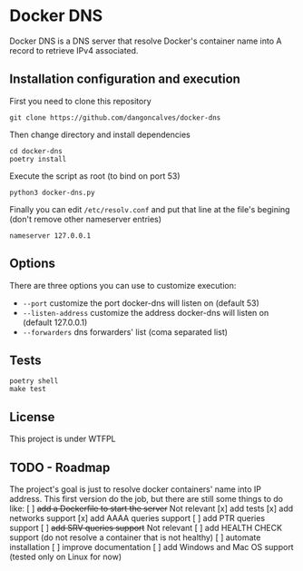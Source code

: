 # Docker DNS

Docker DNS is a DNS server that resolve Docker's container name into
A record to retrieve IPv4 associated.

## Installation configuration and execution

First you need to clone this repository

```
git clone https://github.com/dangoncalves/docker-dns
```

Then change directory and install dependencies

```
cd docker-dns
poetry install
```

Execute the script as root (to bind on port 53)

```
python3 docker-dns.py
```

Finally you can edit `/etc/resolv.conf` and put that line at the file's begining
(don't remove other nameserver entries)

```
nameserver 127.0.0.1
```

## Options

There are three options you can use to customize execution:

 * `--port` customize the port docker-dns will listen on (default 53)
 * `--listen-address` customize the address docker-dns will listen on
   (default 127.0.0.1)
 * `--forwarders` dns forwarders' list (coma separated list)

## Tests

```
poetry shell
make test
```

## License

This project is under WTFPL

## TODO - Roadmap

The project's goal is just to resolve docker containers' name into IP address.
This first version do the job, but there are still some things to do like:
 [ ] ~~add a Dockerfile to start the server~~ Not relevant
 [x] add tests
 [x] add networks support
 [x] add AAAA queries support
 [ ] add PTR queries support
 [ ] ~~add SRV queries support~~ Not relevant
 [ ] add HEALTH CHECK support (do not resolve a container that is not healthy)
 [ ] automate installation
 [ ] improve documentation
 [ ] add Windows and Mac OS support (tested only on Linux for now)
